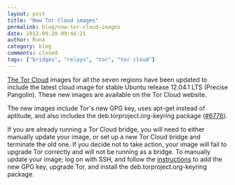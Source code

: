 ```yaml
---
layout: post
title: "New Tor Cloud images"
permalink: blog/new-tor-cloud-images
date: 2012-09-20 09:44:21
author: Runa
category: blog
comments: closed
tags: ["bridges", "relays", "tor", "tor cloud"]
---
```


[The Tor Cloud](https://cloud.torproject.org/) images for all the seven regions have been updated to include the latest cloud image for stable Ubuntu release 12.04.1 LTS (Precise Pangolin). These new images are available on the Tor Cloud website.

The new images include Tor's new GPG key, uses apt-get instead of aptitude, and also includes the deb.torproject.org-keyring package ([\#6776](https://trac.torproject.org/projects/tor/ticket/6776)).

If you are already running a Tor Cloud bridge, you will need to either manually update your image, or set up a new Tor Cloud bridge and terminate the old one. If you decide not to take action, your image will fail to upgrade Tor correctly and will not be running as a bridge. To manually update your image; log on with SSH, and follow the [instructions](https://www.torproject.org/docs/debian.html.en) to add the new GPG key, upgrade Tor, and install the deb.torproject.org-keyring package.
